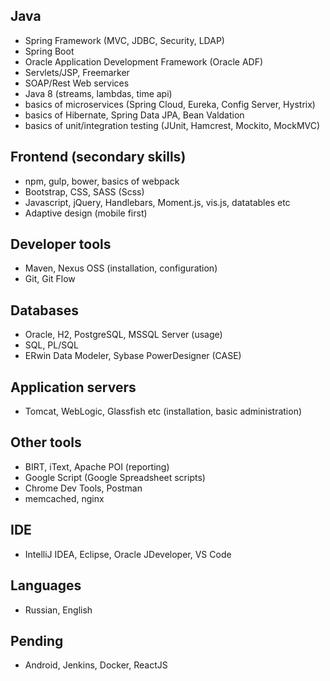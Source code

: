 ## Java
- Spring Framework (MVC, JDBC, Security, LDAP)
- Spring Boot
- Oracle Application Development Framework (Oracle ADF)
- Servlets/JSP, Freemarker
- SOAP/Rest Web services
- Java 8 (streams, lambdas, time api)
- basics of microservices (Spring Cloud, Eureka, Config Server, Hystrix)
- basics of Hibernate, Spring Data JPA, Bean Valdation
- basics of unit/integration testing (JUnit, Hamcrest, Mockito, MockMVC)

## Frontend (secondary skills)
- npm, gulp, bower, basics of webpack
- Bootstrap, CSS, SASS (Scss)
- Javascript, jQuery, Handlebars, Moment.js, vis.js, datatables etc
- Adaptive design (mobile first)

## Developer tools
- Maven, Nexus OSS (installation, configuration)
- Git, Git Flow

## Databases
- Oracle, H2, PostgreSQL, MSSQL Server (usage)
- SQL, PL/SQL
- ERwin Data Modeler, Sybase PowerDesigner (CASE)

## Application servers
- Tomcat, WebLogic, Glassfish etc (installation, basic administration)

## Other tools
- BIRT, iText, Apache POI (reporting)
- Google Script (Google Spreadsheet scripts)
- Chrome Dev Tools, Postman
- memcached, nginx

## IDE
- IntelliJ IDEA, Eclipse, Oracle JDeveloper, VS Code

## Languages
- Russian, English

## Pending
- Android, Jenkins, Docker, ReactJS
